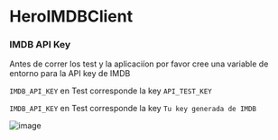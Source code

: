 # HeroIMDBClient

### IMDB API Key
Antes de correr los test y la aplicaciíon por favor cree una variable de entorno para la API key de IMDB

`IMDB_API_KEY` en Test corresponde la key `API_TEST_KEY`

`IMDB_API_KEY` en Test corresponde la key `Tu key generada de IMDB`


![image](https://drive.google.com/uc?export=view&id=15J8rEfHpCEmz-HK04of0MA0R_PdAT1K9)
